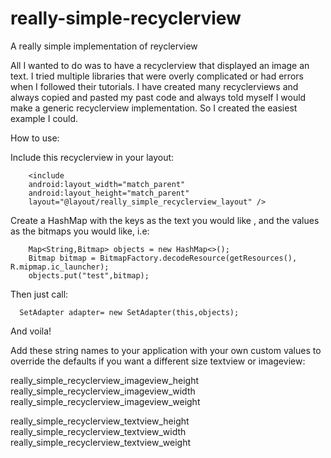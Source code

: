 # really-simple-recyclerview
A really simple implementation of reyclerview

All I wanted to do was to have a recyclerview that displayed an image an text.
I tried multiple libraries that were overly complicated or had errors when I followed their tutorials.
I have created many recyclerviews and always copied and pasted my past code and always told myself I would make a 
generic recyclerview implementation. So I created the easiest example I could.

How to use:
        
Include this recyclerview in your layout:

        <include
        android:layout_width="match_parent"
        android:layout_height="match_parent"
        layout="@layout/really_simple_recyclerview_layout" />
        
Create a HashMap with the keys as the text you would like , and the values as the bitmaps you would like, i.e:
        
        Map<String,Bitmap> objects = new HashMap<>();
        Bitmap bitmap = BitmapFactory.decodeResource(getResources(), R.mipmap.ic_launcher);
        objects.put("test",bitmap);

Then just call: 

      SetAdapter adapter= new SetAdapter(this,objects);
      
And voila!



Add these string names to your application with your own custom values to override the defaults 
if you want a different size textview or imageview:

  really_simple_recyclerview_imageview_height
  really_simple_recyclerview_imageview_width
  really_simple_recyclerview_imageview_weight

  really_simple_recyclerview_textview_height
  really_simple_recyclerview_textview_width
  really_simple_recyclerview_textview_weight
